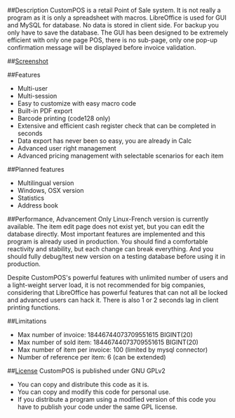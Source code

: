 ##Description
CustomPOS is a retail Point of Sale system.
It is not really a program as it is only a spreadsheet with macros.
LibreOffice is used for GUI and MySQL for database. No data is stored in client side. For backup you only have to save the database.
The GUI has been designed to be extremely efficient with only one page POS, there is no sub-page, only one pop-up confirmation message will be displayed before invoice validation.



##[Screenshot](https://github.com/Nick689/CustomPOS/blob/master/Preview/ViewAll.md)




##Features
* Multi-user
* Multi-session
* Easy to customize with easy macro code
* Built-in PDF export
* Barcode printing (code128 only)
* Extensive and efficient cash register check that can be completed in seconds
* Data export has never been so easy, you are already in Calc
* Advanced user right management
* Advanced pricing management with selectable scenarios for each item



##Planned features
* Multilingual version
* Windows, OSX version
* Statistics
* Address book



##Performance, Advancement
Only Linux-French version is currently available. The item edit page does not exist yet, but you can edit the database directly. Most important features are implemented and this program is already used in production. You should find a comfortable reactivity and stability, but each change can break everything. And you should fully debug/test new version on a testing database before using it in production.

Despite CustomPOS's powerful features with unlimited number of users and a light-weight server load, it is not recommended for big companies, considering that LibreOffice has powerful features that can not all be locked and advanced users can hack it.
There is also 1 or 2 seconds lag in client printing functions.



##Limitations
* Max number of invoice: 18446744073709551615 BIGINT(20)
* Max number of sold item: 18446744073709551615 BIGINT(20)
* Max number of item per invoice: 100 (limited by mysql connector)
* Number of reference per item: 6 (can be extended)

##[License](License.md)
CustomPOS is published under GNU GPLv2
* You can copy and distribute this code as it is.
* You can copy and modify this code for personal use.
* If you distribute a program using a modified version of this code you have to publish your code under the same GPL license.

